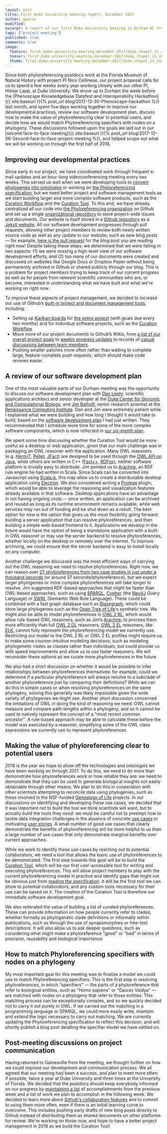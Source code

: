 ```yaml
---
layout: post
title: First Duke University meeting report, December 2017
author: gaurav
modified:
excerpt: A report of our first Duke University meeting in Durham NC from Dec 5-10, 2017.
tags: ["project meeting"]
published: true
comments: true
image:
  feature: first-duke-university-meeting-december-2017/duke_chapel_in_snow.jpeg
  teaser: first-duke-university-meeting-december-2017/duke_chapel_in_snow.jpeg
  thumb: first-duke-university-meeting-december-2017/duke_chapel_in_snow.jpeg
---
```


Since both phyloreferencing postdocs work at the Florida Museum of Natural History with project PI Nico Cellinese, our project proposal calls for us to spend a few weeks every year working closely with our other PI, Hilmar Lapp, at Duke University. We drove up to Durham the week before the [Phenoscape Knowledgebase Datafest and Interoperability Hackathon]({{ site.baseurl }}{% post_url blog/2017-12-30-Phenoscape-hackathon %}) last month, and spent five days working together to improve our developmental practices, review our software development plan, discuss how to make the value of phyloreferencing clear to potential users, and decide how we would match Phyloreferencing specifiers with nodes on a phylogeny. These discussions followed upon the goals we laid out in our [second face-to-face meeting]({{ site.baseurl }}{% post_url blog/2017-12-06-Second-face-to-face-project-meeting %}), and helped scope out what we will be working on through the first half of 2018.

## Improving our developmental practices

Since early in our project, we have coordinated work through frequent e-mail updates and an hour-long videoconferencing meeting every two weeks. This served us well when we were developing tools to [convert phylogenies into ontologies](https://github.com/phyloref/phylo2owl) or working on [the Phyloreferencing specification](https://github.com/phyloref/specification), but we need better project and software management tools as we start building larger and more complex software products, such as the [Curation Workflow](https://github.com/phyloref/curation-workflow) and the [Curation Tool](https://github.com/phyloref/curation-tool). To this end, we have already centralized all our code into [the Phyloreferencing organization](https://github.com/phyloref) on Github and set up a single [organizational repository](https://github.com/phyloref/organization) to store project-wide issues and documents. Our website is itself stored in a [Github repository](https://github.com/phyloref/phyloref.github.io/) as a [Jekyll website](https://jekyllrb.com/). All our software development progresses through pull requests, allowing other project members to review both newly written source code as well as any update to our website, such as new blog posts — for example, [here is the pull request](https://github.com/phyloref/phyloref.github.io/pull/31) for the blog post you are reading right now! Despite taking these steps, we determined that we were failing in two aspects: (1) we were missing a high-level view of our software development efforts, and (2) too many of our documents were created and discussed on websites like Google Docs or Dropbox Paper without being permanently archived in Github or shared publicly through our blog. This is a problem for project members trying to keep track of our current progress as well as for people from relevant scientific communities who are, or become, interested in understanding what we have built and what we're working on right now.

To improve these aspects of project management, we decided to increase our use of Github’s [built-in project and document management tools](https://github.com/features/project-management), including:

- Setting up [Kanban boards](https://en.wikipedia.org/wiki/Kanban_(development)) for [the entire project](https://github.com/phyloref/organization/projects/1) (with goals due every two months) and for individual software projects, such as the [Curation Workflow](https://github.com/phyloref/curation-workflow/projects).
- Move more of our project documents to Github’s Wikis, from [a list of our overall project goals](https://github.com/phyloref/organization/wiki/Project-aims-and-goals) to [weekly progress updates](https://github.com/phyloref/organization/wiki/Goals-and-progress) to records of [casual discussions between team members](https://github.com/phyloref/organization/wiki/Casual-discussions).
- Pushing smaller patches more often rather than waiting to complete large, feature-complete push requests, which should make code reviews easier.

## A review of our software development plan

One of the most valuable parts of our Durham meeting was the opportunity to discuss our software development plan with [Dan Leehr](https://genome.duke.edu/cores-and-services/computational-solutions/who-we-are), scientific applications architect and senior developer at the [Duke Center for Genomic and Computational Biology](https://genome.duke.edu/), and [Jim Balhoff](https://www.linkedin.com/in/jim-balhoff-30ba415/), senior research scientist at the [Renaissance Computing Institute](http://renci.org/). Dan and Jim were extremely patient while I explained what we were building and how long I thought it would take to build, based on the [software development plan](https://github.com/phyloref/organization/wiki/Software-Development-Plan,-December-2017) I had just written. They recommended that I schedule more time for some of the more complex software components, which is now reflected in [our six-month plan](https://github.com/phyloref/organization/projects/1).

We spent some time discussing whether the Curation Tool would be more useful as a desktop or web application, given that our main challenge was in packaging an OWL reasoner with the application. Many OWL reasoners (e.g. [HermiT](http://www.hermit-reasoner.com/), [Pellet](https://github.com/stardog-union/pellet#pellet-an-open-source-owl-dl-reasoner-for-java), [JFact](http://jfact.sourceforge.net/)) are designed to be used through the [OWL API on Java](http://owlcs.github.io/owlapi/), while others are written in C++ ([Fact++](https://bitbucket.org/dtsarkov/factplusplus), [RDFox](https://www.cs.ox.ac.uk/isg/tools/RDFox/)); neither software platform is trivially easy to distribute. Jim pointed us to [Arachne](https://github.com/balhoff/arachne), an RDF rule engine he had written in Scala. Since Scala can be converted into Javascript using [Scala.js](https://www.scala-js.org/), this may allow us to create a distributable desktop application using [Electron](https://electronjs.org/). We also considered writing a [Protege](https://protege.stanford.edu/) plugin, which would be able to leverage the reasoning and visualization features already available in that software. Desktop applications have an advantage in not having ongoing costs -- once written, an application can be archived and reused as long as its runtime environment remains available, while web services may run out of funding and be shut down as a result. The best option for now is the option that gives us the most flexibility going forward: building a server application that can resolve phyloreferences, and then building a simple web-based frontend to it. Applications we develop in the future would have the option of being a standalone application with a built-in OWL reasoner or may use the server backend to resolve phyloreferences, whether locally on the desktop or remotely over the internet. To improve archiving, we could ensure that the server backend is easy to install locally on any computer.

Another challenge we discussed was the most efficient ways of carrying out the OWL reasoning we need to resolve phyloreferences. Right now, we can reason over [27 phyloreferences from two case studies in just under a thousand seconds](https://travis-ci.org/gaurav/curation-workflow/builds/326585798) (or around 37 seconds/phyloreference), but we expect larger phylogenies or more complex phyloreferences will take longer to resolve. Jim suggested RDF-based approaches that might be faster than OWL-based approaches, such as using [SPARQL](https://en.wikipedia.org/wiki/SPARQL), [Cypher](https://neo4j.com/developer/cypher-query-language/) (the [Neo4J](https://neo4j.com/) Query Language) or [SWRL](https://en.wikipedia.org/wiki/Semantic_Web_Rule_Language) (Semantic Web Rule Language). These could be combined with a fast graph database such as [Blazegraph](https://www.blazegraph.com/), which could store large phylogenies such as the  [Open Tree of Life](https://tree.opentreeoflife.org/about/open-tree-of-life)'s synthetic tree. We might also be able to model phyloreferences in [OWL 2 RL](https://www.w3.org/TR/2012/REC-owl2-profiles-20121211/#OWL_2_RL), which would allow rule-based OWL reasoners, such as Jim’s [Arachne](https://github.com/balhoff/arachne), to process them more efficiently than full [OWL 2 DL](https://en.wikipedia.org/wiki/Web_Ontology_Language#OWL_DL) reasoners. [OWL 2 EL](https://www.w3.org/TR/2012/REC-owl2-profiles-20121211/#OWL_2_EL) reasoners, like [ELK](https://github.com/liveontologies/elk-reasoner), cannot fully represent the phyloreferencing model we currently use. Restricting our model to the OWL 2 RL or OWL 2 EL profiles might require us to make some counter-intuitive modeling decisions, such as modeling phylogenetic nodes as classes rather than individuals, but could provide us with speed improvements and allow us to use faster reasoners. We will reconsider these options as we curate more phyloreferences in the future.

We also had a short discussion on whether it would be possible to infer relationships between phyloreferences themselves: for example, could we determine if a particular phyloreference will always resolve to a subclade of another phyloreference just by comparing their definitions? While we can do this in simple cases or when resolving phyloreferences on the same phylogeny, solving this generally was likely impossible given the wide variety of phylogenies we might see. Another short discussion concerned the limitations of OWL in doing the kind of reasoning we need: OWL cannot measure and compare path-lengths within a phylogeny, and so it cannot be used to natively represent the concept of a "most recent common ancestor". A rule-based approach may be able to calculate these before the model was executed by a reasoner, simplifying some of the OWL class expressions we currently use to represent phyloreferences.

## Making the value of phyloreferencing clear to potential users

2018 is the year we hope to show off the technologies and ontologies we have been working on through 2017. To do this, we need to do more than demonstrate how phyloreferences work or how reliable they are: we need to demonstrate that they can be used to generate biological insights not easily obtainable through other means. We plan to do this in cooperation with other scientists attempting to reconcile data using phylogenies, such as those involved in the NSF-funded [Genealogy of Life](https://www.nsf.gov/publications/pub_summ.jsp?ods_key=nsf16522&org=NSF) projects. In our discussions on identifying and developing these use cases, we decided that it was important not to build the tool we *think* scientists will want, but to actually build the tools they *need*: we must be careful not to preempt how to tackle data integration challenges in the absence of concrete [use cases](https://en.wikipedia.org/wiki/Use_case) or motivating [user stories](https://en.wikipedia.org/wiki/User_story). A small number of good use cases that clearly demonstrate the benefits of phyloreferencing will be more helpful to us than a large number of use cases that only demonstrate marginal benefits over current approaches.

While we work to identify these use cases by reaching out to potential collaborators, we need a tool that allows the basic use of phyloreferences to be demonstrated. The first step towards this goal will be to build the [Curation Tool](https://github.com/phyloref/curation-tool), which will be our first user-accessible tool for writing and executing phyloreferences. This will allow project members to play with the current phyloreferencing model in practice and identify gaps that might not be obvious just from [reading the specification](https://github.com/phyloref/specification/blob/master/specification.md). It will be the first tool we can show to potential collaborators, and any custom tools necessary for their use can be based on it. The creation of the Curation Tool is therefore our immediate software development goal.

We also reiterated the value of building a list of curated phyloreferences. These can provide information on how people currently refer to clades, whether formally as phylogenetic clade definitions or informally within publications, such as through the use of synapomorphies or free-text descriptions. It will also allow us to ask deeper questions, such as considering what might make a phyloreference "good" or "bad" in terms of precision, reusability and biological importance.

## How to match Phyloreferencing specifiers with nodes on a phylogeny

My most important goal for this meeting was to finalize a model we could use to match Phyloreferencing specifiers. This is the first step in resolving phyloreferences, in which “specifiers” — the parts of a phyloreference that refer to biological entities, such as “*Homo sapiens*” or “Gaurav Vaidya” — are matched with nodes on a phylogeny that refer to those entities. This matching process can be exceptionally complex, and so we quickly decided not to carry it out purely in OWL. If we carried out the matching in a programming language or SPARQL, we could more easily write, maintain and extend the logic necessary to carry out matching. We are currently updating the Phyloreferencing specification to reflect this decision, and will shortly publish a blog post detailing the specifier model we have settled on.

## Post-meeting discussions on project communication

Having returned to Gainesville from the meeting, we thought further on how we could improve our development and communication process. We all agreed that our meeting had been a success, and plan to meet more often: if possible, twice a year at Duke University and three times at the University of Florida. We decided that the postdocs should keep everybody informed on our progress by [maintaining a list](https://github.com/phyloref/organization/wiki/Goals-and-progress) of accomplishments from the previous week and a list of work we plan to accomplish in the following week. We decided to learn more about [Github's collaboration features](https://github.com/features) and to commit to using them more often, even if there is an initial learning curve to overcome. This includes pushing early drafts of new blog posts directly to Github instead of distributing them as shared documents on other platforms for review. We're working on those now, and hope to have a better project management in 2018 as we build the Curation Tool!
